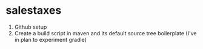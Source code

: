 # salestaxes
1. Github setup
2. Create a build script in maven and its default source tree boilerplate (I've in plan to experiment gradle) 
